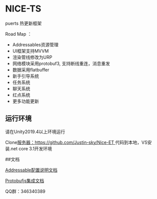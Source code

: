 # NICE-TS

puerts 热更新框架

Road Map ：

* Addressables资源管理
* UI框架支持MVVM 
* 渲染管线修改为URP
* 网络模块采用protobuf3, 支持断线重连，消息重发
* 数据采用flatbuffer
* 新手引导系统
* 任务系统
* 聊天系统
* 红点系统
* 更多功能更新

## 运行环境

请在Unity2019.4以上环境运行

Clone[服务器：https://github.com/Justin-sky/Nice-ET ](https://github.com/Justin-sky/Nice-ET)代码到本地，VS安装.net core 3.1开发环境

##文档

[Addressable配置说明文档](https://zhuanlan.zhihu.com/p/184846532)

[Protobufjs集成文档](https://zhuanlan.zhihu.com/p/205342984)


QQ群：346340389
